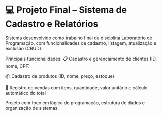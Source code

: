 # 💻 Projeto Final – Sistema de Cadastro e Relatórios

<p> Sistema desenvolvido como trabalho final da disciplina Laboratório de Programação, com funcionalidades de cadastro, listagem, atualização e exclusão (CRUD).
<p>Principais funcionalidades:
📋 Cadastro e gerenciamento de clientes (ID, nome, CPF)
  
📦 Cadastro de produtos (ID, nome, preço, estoque)

🧾 Registro de vendas com itens, quantidade, valor unitário e cálculo automático do total

<p> Projeto com foco em lógica de programação, estrutura de dados e organização de sistemas.
